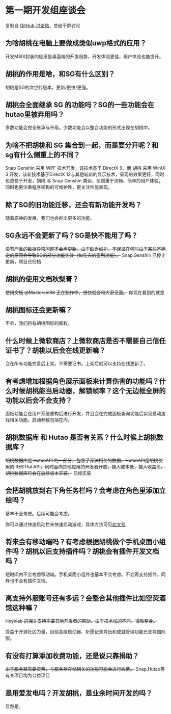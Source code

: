 # 第一期开发组座谈会
复制自 [GitHub 讨论帖](https://github.com/DGP-Studio/Snap.Hutao/discussions/46)，总结于群讨论

## 为啥胡桃在电脑上要做成类似uwp格式的应用？
开发MSIX封装的应用是桌面端的开发趋势，开发体验更佳，用户体验也能提升。

## 胡桃的作用是啥，和SG有什么区别？
胡桃是SG的次世代版本，更新/更快/更强。

## 胡桃会全面继承 SG 的功能吗？SG的一些功能会在hutao里被弃用吗？
多数功能会完全继承与升级。少数功能会以整合功能的形式出现在胡桃中。

## 为啥不把胡桃和 SG 集合到一起，而是要分开呢？和sg有什么侧重上的不同？
Snap Genshin 采用 WPF 技术开发，该技术基于 DirectX 9，而 胡桃 采用 WinUI 3 开发，该新技术基于DirectX 12与其他较新的显示技术，呈现的效果更好，同时也更易于开发，胡桃 与 Snap Genshin 类似，但侧重于流畅、简单的用户体验，同时也更注重程序架构的可维护性，更关注性能表现。

## 除了SG的旧功能迁移，还会有新功能开发吗？
随着原神的发展，我们也会推出更多的功能。

## SG永远不会更新了吗？SG是快不能用了吗？
~~没有严重的数据异常问题不会再更新。由于缺乏维护，不保证在何时由于某些不确定的原因会导致SG的部分功能失效（如先去的签到功能）。~~
Snap.Genshin 已停止更新，项目已归档

## 胡桃的使用文档秋梨膏？
~~使用文档 @Masterain98 正在制作中，很快就会和大家见面。~~ 你现在看到的就是

## 胡桃图标还会更新嘛？
不会，我们持有胡桃图标的版权。

## 什么时候上微软商店？上微软商店是否不需要自己信任证书了？胡桃以后会在线更新嘛？
会在所有功能完善后上架。不需要证书。上架后就可以支持在线更新了。

## 有考虑增加根据角色展示面板来计算伤害的功能吗？什么时候胡桃能当启动器，解锁帧率？这个无边框全屏的功能以后会不会支持？
面板功能会在用户系统重构后进行开发，并且会在完成面板查询功能后实现启动游戏相关功能。启动参数包括在内。

## 胡桃数据库 和 Hutao 是否有关系？什么时候上胡桃数据库？
~~胡桃数据库是 HutaoAPI 的一部分，包含了深渊相关的数据，HutaoAPI是胡桃使用的 RESTful API，同时面向其他应用的开发者开放，接入成本低，接入收益高。胡桃数据库将会在后续版本实装。~~ 已经实装

## 会把胡桃放到右下角任务栏吗？会考虑在角色里添加立绘吗？
~~基本不会考虑~~。后续可能会考虑。

你可以通过快速启动栏来快速启动游戏，具体方法可见[此文档](/advance/FAQ#如何通过胡桃工具箱快速地启动游戏)

## 将来会有移动端吗？有考虑根据胡桃做个手机桌面小组件吗？胡桃以后支持插件吗？胡桃会有插件开发文档吗？
短时间内不会考虑移动端。手机桌面小组件也基本不会考虑。不会再支持插件。同样也不会有插件文档。

## 离支持外服账号还有多远？会整合其他插件比如空荧酒馆这种嘛？
~~Hoyolab 的相关支持需要其他开发者的帮助。由于技术栈的不同，很难整合。~~

受益于开源社区力量，目前高级启动器、祈愿记录导出和成就管理功能已支持国际服。

## 有没有打算添加收费功能，还是说只靠捐助？
~~由于服务器需要资费，与服务器存储相关的功能可能会进行收费。~~ Snap.Hutao等有关项目均为公益项目

## 是用爱发电吗？开发胡桃，是业余时间开发的吗？
显然是。
